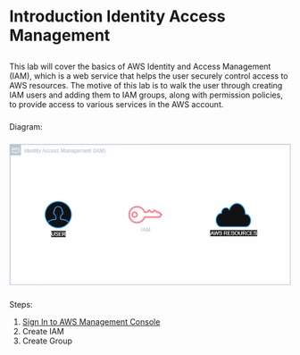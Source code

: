 # Introduction Identity Access Management
##
This lab will cover the basics of AWS Identity and Access Management (IAM), which is a web service that helps the user securely control access to AWS resources. The motive of this lab is to walk the user through creating IAM users and adding them to IAM groups, along with permission policies, to provide access to various services in the AWS account.
###
Diagram:
###
![IAM Diagram](Images/Diagram/Introduction_IAM_Diagram.png)
###
Steps:
1. [Sign In to AWS Management Console](IAM/SignIn.md)
2. Create IAM
3. Create Group
